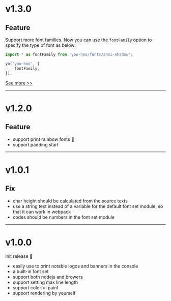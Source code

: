 # v1.3.0

## Feature

Support more font families. Now you can use the `fontFamily` option to specify the type of font as below:

```typescript
import * as fontFamily from 'yoo-hoo/fonts/ansi-shadow';

yo('yoo-hoo', {
    fontFamily,
});
```

[See more >>](./README.md#built-in-fonts)

---

# v1.2.0

## Feature

- support print rainbow fonts 🌈
- support padding start

---

# v1.0.1

## Fix

- char height should be calculated from the source texts
- use a string text instead of a variable for the default font set module, so that it can work in webpack
- codes should be numbers in the font set module

---

# v1.0.0

Init release 🎉

- easily use to print notable logos and banners in the console
- a built-in font set
- support both nodejs and browers
- support setting max line length
- support colorful paint
- support rendering by yourself